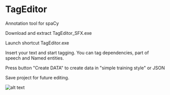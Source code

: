 # TagEditor
Annotation tool for spaCy

Download and extract TagEditor_SFX.exe 

Launch shortcut TagEditor.exe

Insert your text and start tagging. You can tag dependencies, part of speech and Named entities.

Press button "Create DATA" to create data in "simple training style" or JSON

Save project for future editing.

![alt text](https://raw.githubusercontent.com/GitDimma/Tag-Editor/master/dep.png)
